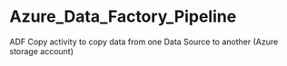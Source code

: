 # Azure_Data_Factory_Pipeline
ADF Copy activity to copy data from one Data Source to another (Azure storage account)
